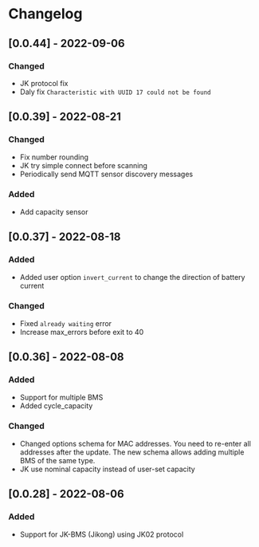 # Changelog

## [0.0.44] - 2022-09-06
### Changed
- JK protocol fix
- Daly fix `Characteristic with UUID 17 could not be found`

## [0.0.39] - 2022-08-21
### Changed
- Fix number rounding
- JK try simple connect before scanning
- Periodically send MQTT sensor discovery messages
### Added
- Add capacity sensor

## [0.0.37] - 2022-08-18
### Added
- Added user option `invert_current` to change the direction of battery current

### Changed
- Fixed `already waiting` error
- Increase max_errors before exit to 40

## [0.0.36] - 2022-08-08
### Added
- Support for multiple BMS
- Added cycle_capacity

### Changed
- Changed options schema for MAC addresses. You need to re-enter all addresses after the update. The new schema allows adding multiple BMS of the same type.
- JK use nominal capacity instead of user-set capacity

## [0.0.28] - 2022-08-06
### Added
- Support for JK-BMS (Jikong) using JK02 protocol